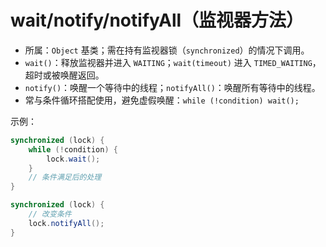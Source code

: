 # wait/notify/notifyAll（监视器方法）

- 所属：`Object` 基类；需在持有监视器锁（`synchronized`）的情况下调用。
- `wait()`：释放监视器并进入 `WAITING`；`wait(timeout)` 进入 `TIMED_WAITING`，超时或被唤醒返回。
- `notify()`：唤醒一个等待中的线程；`notifyAll()`：唤醒所有等待中的线程。
- 常与条件循环搭配使用，避免虚假唤醒：`while (!condition) wait();`

示例：
```java
synchronized (lock) {
    while (!condition) {
        lock.wait();
    }
    // 条件满足后的处理
}

synchronized (lock) {
    // 改变条件
    lock.notifyAll();
}
```